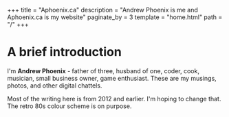 +++
title = "Aphoenix.ca"
description = "Andrew Phoenix is me and Aphoenix.ca is my website"
paginate_by = 3
template = "home.html"
path = "/"
+++

# A brief introduction

I'm **Andrew Phoenix** - father of three, husband of one, coder, cook, musician, small business owner, game enthusiast. 
These are my musings, photos, and other digital chattels.
 
Most of the writing here is from 2012 and earlier. I'm hoping to change that.  
The retro 80s colour scheme is on purpose.

